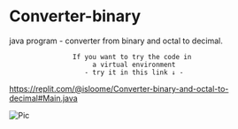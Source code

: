 # Converter-binary
java program - converter from binary and octal to decimal.

                    If you want to try the code in
                         a virtual environment
                       - try it in this link ↓ -
https://replit.com/@isloome/Converter-binary-and-octal-to-decimal#Main.java


        
![Pic](https://user-images.githubusercontent.com/108296800/196257049-beb8e2c9-04e7-4e76-9e44-ff64b32964ef.jpg)

